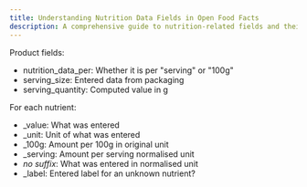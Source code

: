 ```yaml
---
title: Understanding Nutrition Data Fields in Open Food Facts
description: A comprehensive guide to nutrition-related fields and their units in the Open Food Facts database, including serving sizes and nutrient value representations
---
```


Product fields:
 - nutrition_data_per: Whether it is per "serving" or "100g"
 - serving_size: Entered data from packaging
 - serving_quantity: Computed value in g


For each nutrient:

 - _value: What was entered
 - _unit: Unit of what was entered
 - _100g: Amount per 100g in original unit
 - _serving: Amount per serving normalised unit
 - _no suffix_: What was entered in normalised unit
 - _label: Entered label for an unknown nutrient?
